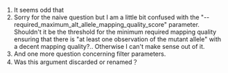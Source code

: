 1. It seems odd that
2. Sorry for the naive question but I am a little bit confused with the "--required_maximum_alt_allele_mapping_quality_score" parameter. Shouldn't it be the threshold for the minimum required mapping quality ensuring that there is "at least one observation of the mutant allele" with a decent mapping quality?.. Otherwise I can't make sense out of it.
3. And one more question concerning filter parameters.
4. Was this argument discarded or renamed？
